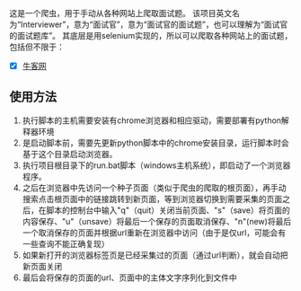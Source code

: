 

这是一个爬虫，用于手动从各种网站上爬取面试题。
该项目英文名为“Interviewer”，意为“面试官”，意为“面试官的面试题”，也可以理解为“面试官的面试题库”。
其底层是用selenium实现的，所以可以爬取各种网站上的面试题，包括但不限于：
- [x] [牛客网](https://www.nowcoder.com/)


## 使用方法
1. 执行脚本的主机需要安装有chrome浏览器和相应驱动，需要部署有python解释器环境
2. 是启动脚本前，需要先更新python脚本中的chrome安装目录，运行脚本时会基于这个目录启动浏览器。
3. 执行项目根目录下的run.bat脚本（windows主机系统），即启动了一个浏览器程序。
4. 之后在浏览器中先访问一个种子页面（类似于爬虫的爬取的根页面），再手动搜索点击根页面中的链接跳转到新页面，等到浏览器切换到需要采集的页面之后，在脚本的控制台中输入"q"（quit）关闭当前页面、"s"（save）将页面的内容保存、"u"（unsave）将最后一个保存的页面取消保存、"n"(new)将最后一个取消保存的页面并根据url重新在浏览器中访问（由于是仅url，可能会有一些查询不能正确复现）
5. 如果新打开的浏览器标签页是已经采集过的页面（通过url判断），就会自动把新页面关闭
6. 最后会将保存的页面的url、页面中的主体文字序列化到文件中

